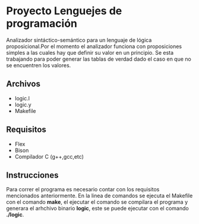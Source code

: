 # Proyecto Lenguejes de programación
Analizador sintáctico-semántico para un lenguaje de lógica proposicional.Por el momento el analizador funciona con proposiciones simples a las cuales hay que definir su valor en un principio. Se esta trabajando para poder generar las tablas de verdad dado el caso en que no se encuentren los valores. 

## Archivos
* logic.l
* logic.y
* Makefile

## Requisitos
- Flex
- Bison
- Compilador C (g++,gcc,etc)

## Instrucciones

Para correr el programa es necesario contar con los requisitos mencionados anteriormente. En la linea de comandos se ejecuta el Makefile con el comando __make__, el ejecutar el comando se compilara el programa y generara el arhchivo binario __logic__, este se puede ejecutar con el comando __./logic__.